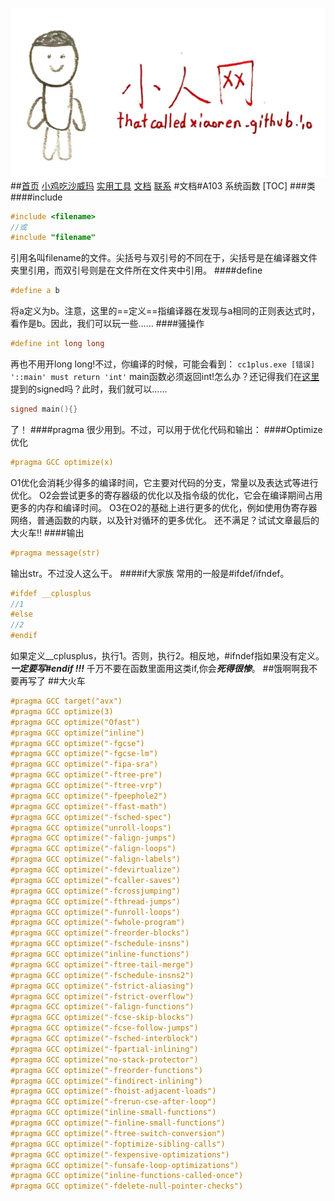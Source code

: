 ![logo](/logo.jpg)
##[首页](/) [小鸡吃沙威玛](/ces/index.html) [实用工具](/tool/index.html) [文档](/doc/index.html) [联系](mailto:lihaoqian12@outlook.com)
#文档#A103 系统函数
[TOC]
##\#类
###\#include
```cpp
#include <filename>
//或
#include "filename"
```
引用名叫filename的文件。尖括号与双引号的不同在于，尖括号是在编译器文件夹里引用，而双引号则是在文件所在文件夹中引用。
###\#define
```cpp
#define a b
```
将a定义为b。注意，这里的==定义==指编译器在发现与a相同的正则表达式时，看作是b。因此，我们可以玩一些……
####骚操作
```cpp
#define int long long
```
再也不用开long long!不过，你编译的时候，可能会看到：
`cc1plus.exe [错误] '::main' must return 'int'`
main函数必须返回int!怎么办？还记得我们在[这里](/doc/A102)提到的signed吗？此时，我们就可以……
```cpp
signed main(){}
```
了！
###\#pragma
很少用到。不过，可以用于优化代码和输出：
####Optimize优化
```cpp
#pragma GCC optimize(x)
```
O1优化会消耗少得多的编译时间，它主要对代码的分支，常量以及表达式等进行优化。
O2会尝试更多的寄存器级的优化以及指令级的优化，它会在编译期间占用更多的内存和编译时间。
O3在O2的基础上进行更多的优化，例如使用伪寄存器网络，普通函数的内联，以及针对循环的更多优化。
还不满足？试试文章最后的大火车!!
####输出
```cpp
#pragma message(str)
```
输出str。不过没人这么干。
###\#if大家族
常用的一般是#ifdef/ifndef。
```cpp
#ifdef __cplusplus
//1
#else
//2
#endif
```
如果定义__cplusplus，执行1。否则，执行2。相反地，#ifndef指如果没有定义。
***一定要写#endif !!!***
千万不要在函数里面用这类if,你会***死得很惨***。
##饿啊啊我不要再写了
##大火车
```cpp
#pragma GCC target("avx")
#pragma GCC optimize(3)
#pragma GCC optimize("Ofast")
#pragma GCC optimize("inline")
#pragma GCC optimize("-fgcse")
#pragma GCC optimize("-fgcse-lm")
#pragma GCC optimize("-fipa-sra")
#pragma GCC optimize("-ftree-pre")
#pragma GCC optimize("-ftree-vrp")
#pragma GCC optimize("-fpeephole2")
#pragma GCC optimize("-ffast-math")
#pragma GCC optimize("-fsched-spec")
#pragma GCC optimize("unroll-loops")
#pragma GCC optimize("-falign-jumps")
#pragma GCC optimize("-falign-loops")
#pragma GCC optimize("-falign-labels")
#pragma GCC optimize("-fdevirtualize")
#pragma GCC optimize("-fcaller-saves")
#pragma GCC optimize("-fcrossjumping")
#pragma GCC optimize("-fthread-jumps")
#pragma GCC optimize("-funroll-loops")
#pragma GCC optimize("-fwhole-program")
#pragma GCC optimize("-freorder-blocks")
#pragma GCC optimize("-fschedule-insns")
#pragma GCC optimize("inline-functions")
#pragma GCC optimize("-ftree-tail-merge")
#pragma GCC optimize("-fschedule-insns2")
#pragma GCC optimize("-fstrict-aliasing")
#pragma GCC optimize("-fstrict-overflow")
#pragma GCC optimize("-falign-functions")
#pragma GCC optimize("-fcse-skip-blocks")
#pragma GCC optimize("-fcse-follow-jumps")
#pragma GCC optimize("-fsched-interblock")
#pragma GCC optimize("-fpartial-inlining")
#pragma GCC optimize("no-stack-protector")
#pragma GCC optimize("-freorder-functions")
#pragma GCC optimize("-findirect-inlining")
#pragma GCC optimize("-fhoist-adjacent-loads")
#pragma GCC optimize("-frerun-cse-after-loop")
#pragma GCC optimize("inline-small-functions")
#pragma GCC optimize("-finline-small-functions")
#pragma GCC optimize("-ftree-switch-conversion")
#pragma GCC optimize("-foptimize-sibling-calls")
#pragma GCC optimize("-fexpensive-optimizations")
#pragma GCC optimize("-funsafe-loop-optimizations")
#pragma GCC optimize("inline-functions-called-once")
#pragma GCC optimize("-fdelete-null-pointer-checks")

```